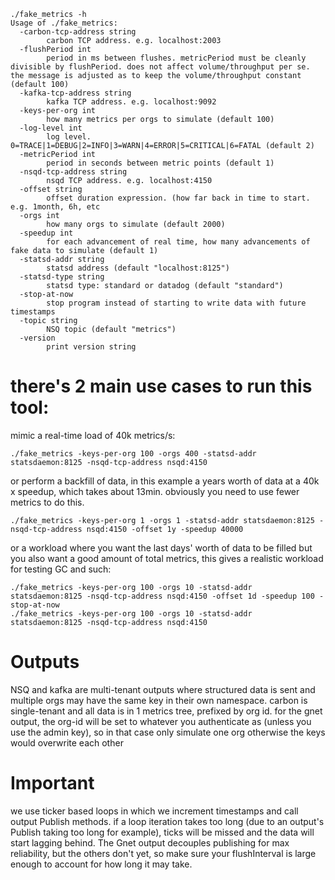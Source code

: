 ```
./fake_metrics -h
Usage of ./fake_metrics:
  -carbon-tcp-address string
    	carbon TCP address. e.g. localhost:2003
  -flushPeriod int
    	period in ms between flushes. metricPeriod must be cleanly divisible by flushPeriod. does not affect volume/throughput per se. the message is adjusted as to keep the volume/throughput constant (default 100)
  -kafka-tcp-address string
    	kafka TCP address. e.g. localhost:9092
  -keys-per-org int
    	how many metrics per orgs to simulate (default 100)
  -log-level int
    	log level. 0=TRACE|1=DEBUG|2=INFO|3=WARN|4=ERROR|5=CRITICAL|6=FATAL (default 2)
  -metricPeriod int
    	period in seconds between metric points (default 1)
  -nsqd-tcp-address string
    	nsqd TCP address. e.g. localhost:4150
  -offset string
    	offset duration expression. (how far back in time to start. e.g. 1month, 6h, etc
  -orgs int
    	how many orgs to simulate (default 2000)
  -speedup int
    	for each advancement of real time, how many advancements of fake data to simulate (default 1)
  -statsd-addr string
    	statsd address (default "localhost:8125")
  -statsd-type string
    	statsd type: standard or datadog (default "standard")
  -stop-at-now
    	stop program instead of starting to write data with future timestamps
  -topic string
    	NSQ topic (default "metrics")
  -version
    	print version string
```

# there's 2 main use cases to run this tool:

mimic a real-time load of 40k metrics/s:

```
./fake_metrics -keys-per-org 100 -orgs 400 -statsd-addr statsdaemon:8125 -nsqd-tcp-address nsqd:4150
```

or perform a backfill of data, in this example a years worth of data at a 40k x speedup, which takes about 13min.
obviously you need to use fewer metrics to do this.

```
./fake_metrics -keys-per-org 1 -orgs 1 -statsd-addr statsdaemon:8125 -nsqd-tcp-address nsqd:4150 -offset 1y -speedup 40000
```


or a workload where you want the last days' worth of data to be filled but you also want a good amount of total metrics,
this gives a realistic workload for testing GC and such:

```
./fake_metrics -keys-per-org 100 -orgs 10 -statsd-addr statsdaemon:8125 -nsqd-tcp-address nsqd:4150 -offset 1d -speedup 100 -stop-at-now
./fake_metrics -keys-per-org 100 -orgs 10 -statsd-addr statsdaemon:8125 -nsqd-tcp-address nsqd:4150
```

# Outputs

NSQ and kafka are multi-tenant outputs where structured data is sent and multiple orgs may have the same key in their own namespace.
carbon is single-tenant and all data is in 1 metrics tree, prefixed by org id.
for the gnet output, the org-id will be set to whatever you authenticate as (unless you use the admin key), so in that case only simulate one org otherwise the keys would overwrite each other

# Important

we use ticker based loops in which we increment timestamps and call output Publish methods.
if a loop iteration takes too long (due to an output's Publish taking too long for example),
ticks will be missed and the data will start lagging behind.
The Gnet output decouples publishing for max reliability, but the others don't yet,
so make sure your flushInterval is large enough to account for how long it may take.

